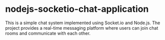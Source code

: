 # nodejs-socketio-chat-application
This is a simple chat system implemented using Socket.io and Node.js. The project provides a real-time messaging platform where users can join chat rooms and communicate with each other.
